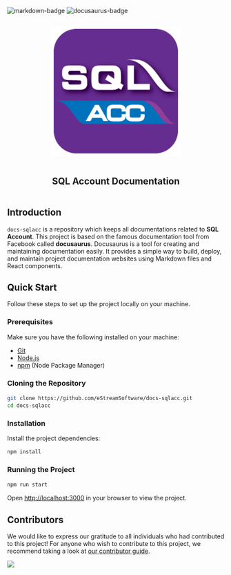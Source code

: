 ![markdown-badge][markdown-badge] ![docusaurus-badge][docusaurus-badge]

[markdown-badge]: https://img.shields.io/badge/Markdown-blue
[docusaurus-badge]: https://img.shields.io/badge/Docusaurus-3.1.0-green

<div align="center">
    <article style="display: flex; flex-direction: column; align-items: center; justify-content: center;">
        <p align="center"><img width="300" src="/static/img/account-logo.png" /></p>
        <h1 style="width: 100%; text-align: center;">SQL Account Documentation</h1>
    </article>
</div>

## Introduction

`docs-sqlacc` is a repository which keeps all documentations related to **SQL Account**. This project is based on the famous documentation tool from Facebook called **docusaurus**. Docusaurus is a tool for creating and maintaining documentation easily. It provides a simple way to build, deploy, and maintain project documentation websites using Markdown files and React components.

## Quick Start

Follow these steps to set up the project locally on your machine.

### Prerequisites

Make sure you have the following installed on your machine:

- [Git](https://git-scm.com/)
- [Node.js](https://nodejs.org/en)
- [npm](https://www.npmjs.com/) (Node Package Manager)

### Cloning the Repository

```bash
git clone https://github.com/eStreamSoftware/docs-sqlacc.git
cd docs-sqlacc
```

### Installation

Install the project dependencies:

```bash
npm install
```

### Running the Project

```bash
npm run start
```

Open [http://localhost:3000](http://localhost:3000) in your browser to view the project.

## Contributors

We would like to express our gratitude to all individuals who had contributed to this project! For anyone who wish to contribute to this project, we recommend taking a look at [our contributor guide](https://github.com/eStreamSoftware/docs-sqlacc/blob/master/CONTRIBUTING.md).

<a href="https://github.com/eStreamSoftware/docs-sqlacc/graphs/contributors">
  <img src="https://contrib.rocks/image?repo=eStreamSoftware/docs-sqlacc" />
</a>

